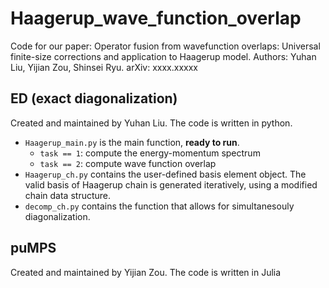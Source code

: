 # Haagerup_wave_function_overlap

Code for our paper: Operator fusion from wavefunction overlaps: Universal finite-size corrections and application to Haagerup model. Authors: Yuhan Liu, Yijian Zou, Shinsei Ryu. arXiv: xxxx.xxxxx

## ED (exact diagonalization)
Created and maintained by Yuhan Liu. The code is written in python.
* `Haagerup_main.py` is the main function, **ready to run**.
   * `task == 1`: compute the energy-momentum spectrum
   * `task == 2`: compute wave function overlap
* `Haagerup_ch.py` contains the user-defined basis element object. The valid basis of Haagerup chain is generated iteratively, using a modified chain data structure.
* `decomp_ch.py` contains the function that allows for simultanesouly diagonalization.  

## puMPS
Created and maintained by Yijian Zou. The code is written in Julia
